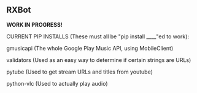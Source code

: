## RXBot

**WORK IN PROGRESS!**



CURRENT PIP INSTALLS (These must all be "pip install ____"ed to work):

gmusicapi (The whole Google Play Music API, using MobileClient)

validators (Used as an easy way to determine if certain strings are URLs)

pytube (Used to get stream URLs and titles from youtube)

python-vlc (Used to actually play audio)

